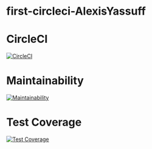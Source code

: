 # first-circleci-AlexisYassuff

# CircleCI

[![CircleCI](https://dl.circleci.com/status-badge/img/gh/um-computacion-tm/ajedrez-2024-alexisyassuff/tree/main.svg?style=svg)](https://dl.circleci.com/status-badge/redirect/gh/um-computacion-tm/ajedrez-2024-alexisyassuff/tree/main)

# Maintainability

[![Maintainability](https://api.codeclimate.com/v1/badges/a7b15afd6baf64d1a8e9/maintainability)](https://codeclimate.com/github/um-computacion-tm/ajedrez-2024-alexisyassuff/maintainability)

# Test Coverage

[![Test Coverage](https://api.codeclimate.com/v1/badges/a7b15afd6baf64d1a8e9/test_coverage)](https://codeclimate.com/github/um-computacion-tm/ajedrez-2024-alexisyassuff/test_coverage)
